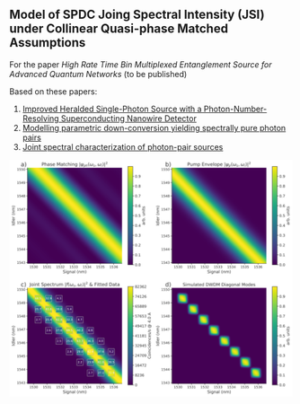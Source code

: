 ## Model of SPDC Joing Spectral Intensity (JSI) under Collinear Quasi-phase Matched Assumptions

For the paper _High Rate Time Bin Multiplexed Entanglement Source for Advanced Quantum Networks_ (to be published)

Based on these papers:

1. [Improved Heralded Single-Photon Source with a Photon-Number-Resolving Superconducting Nanowire Detector](https://journals.aps.org/prapplied/abstract/10.1103/PhysRevApplied.18.064007)
2. [Modelling parametric down-conversion yielding spectrally pure photon pairs](https://opg.optica.org/oe/fulltext.cfm?uri=oe-24-3-2712&id=335990)
3. [Joint spectral characterization of photon-pair sources](https://www.tandfonline.com/doi/abs/10.1080/09500340.2018.1437228?journalCode=tmop20)

![model](./JSI_sim_results_light.svg)
